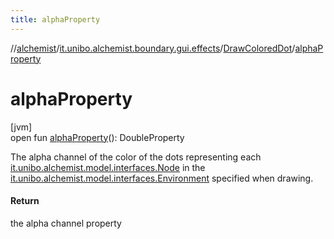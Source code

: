 ```yaml
---
title: alphaProperty
---
```

//[alchemist](../../../index.html)/[it.unibo.alchemist.boundary.gui.effects](../index.html)/[DrawColoredDot](index.html)/[alphaProperty](alpha-property.html)



# alphaProperty



[jvm]\
open fun [alphaProperty](alpha-property.html)(): DoubleProperty



The alpha channel of the color of the dots representing each [it.unibo.alchemist.model.interfaces.Node](../../it.unibo.alchemist.model.interfaces/-node/index.html) in the [it.unibo.alchemist.model.interfaces.Environment](../../it.unibo.alchemist.model.interfaces/-environment/index.html) specified when drawing.



#### Return



the alpha channel property




